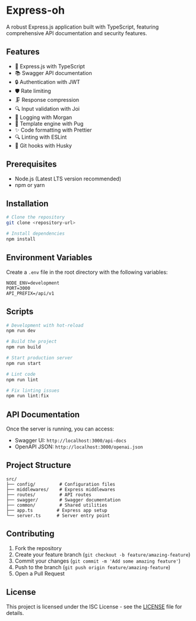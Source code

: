 # Express-oh

A robust Express.js application built with TypeScript, featuring comprehensive API documentation and security features.

## Features

- 🚀 Express.js with TypeScript
- 📚 Swagger API documentation
- 🔒 Authentication with JWT
- 🛡️ Rate limiting
- 🗜️ Response compression
- 🔍 Input validation with Joi
- 📝 Logging with Morgan
- 🎨 Template engine with Pug
- ✨ Code formatting with Prettier
- 🔍 Linting with ESLint
- 🐶 Git hooks with Husky

## Prerequisites

- Node.js (Latest LTS version recommended)
- npm or yarn

## Installation

```bash
# Clone the repository
git clone <repository-url>

# Install dependencies
npm install
```

## Environment Variables

Create a `.env` file in the root directory with the following variables:

```env
NODE_ENV=development
PORT=3000
API_PREFIX=/api/v1
```

## Scripts

```bash
# Development with hot-reload
npm run dev

# Build the project
npm run build

# Start production server
npm run start

# Lint code
npm run lint

# Fix linting issues
npm run lint:fix
```

## API Documentation

Once the server is running, you can access:

- Swagger UI: `http://localhost:3000/api-docs`
- OpenAPI JSON: `http://localhost:3000/openai.json`

## Project Structure

```
src/
├── config/         # Configuration files
├── middlewares/    # Express middlewares
├── routes/         # API routes
├── swagger/        # Swagger documentation
├── common/         # Shared utilities
├── app.ts         # Express app setup
└── server.ts      # Server entry point
```

## Contributing

1. Fork the repository
2. Create your feature branch (`git checkout -b feature/amazing-feature`)
3. Commit your changes (`git commit -m 'Add some amazing feature'`)
4. Push to the branch (`git push origin feature/amazing-feature`)
5. Open a Pull Request

## License

This project is licensed under the ISC License - see the [LICENSE](LICENSE) file for details.